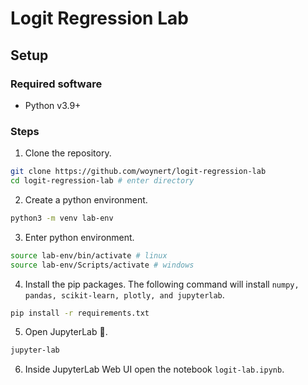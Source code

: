 # Logit Regression Lab

## Setup

### Required software

- Python v3.9+

### Steps

1. Clone the repository.

```sh
git clone https://github.com/woynert/logit-regression-lab
cd logit-regression-lab # enter directory
```

2. Create a python environment.

```sh
python3 -m venv lab-env
```

3. Enter python environment.

```sh
source lab-env/bin/activate # linux
source lab-env/Scripts/activate # windows
```

4. Install the pip packages. The following command will install `numpy, pandas, scikit-learn, plotly, and jupyterlab`.

```sh
pip install -r requirements.txt
```

5. Open JupyterLab :rocket:.

```sh
jupyter-lab
```

6. Inside JupyterLab Web UI open the notebook `logit-lab.ipynb`.
